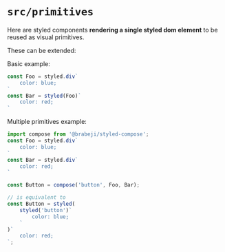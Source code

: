 # `src/primitives`

Here are styled components **rendering a single styled dom element** to be reused as visual primitives.

These can be extended:

Basic example:

```javascript
const Foo = styled.div`
    color: blue;
`
const Bar = styled(Foo)`
    color: red;
`
```

Multiple primitives example:

```javascript
import compose from '@brabeji/styled-compose';
const Foo = styled.div`
    color: blue;
`
const Bar = styled.div`
    color: red;
`

const Button = compose('button', Foo, Bar);

// is equivalent to
const Button = styled(
    styled('button')`
        color: blue;
    `
)`
    color: red;
`;

```
